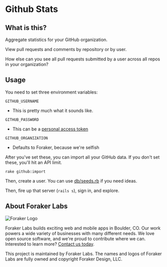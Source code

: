 # Github Stats

## What is this?

Aggregate statistics for your GitHub organization.

View pull requests and comments by repository or by user.

How else can you see all pull requests submitted by a user across all repos in your organization?

## Usage

You need to set three environment variables:

`GITHUB_USERNAME`
- This is pretty much what it sounds like.

`GITHUB_PASSWORD`
- This can be a [personal access token](https://github.com/settings/tokens)

`GITHUB_ORGANIZATION`
- Defaults to Foraker, because we're selfish

After you've set these, you can import all your GitHub data. If you don't set these, you'll hit an API limit.

`rake github:import`

Then, create a user. You can use [db/seeds.rb](db/seeds.rb) if you need ideas.

Then, fire up that server (`rails s`), sign in, and explore.

## About Foraker Labs

![Foraker Logo](http://assets.foraker.com/attribution_logo.png)

Foraker Labs builds exciting web and mobile apps in Boulder, CO. Our work powers a wide variety of businesses with many different needs. We love open source software, and we're proud to contribute where we can. Interested to learn more? [Contact us today](https://www.foraker.com/contact-us).

This project is maintained by Foraker Labs. The names and logos of Foraker Labs are fully owned and copyright Foraker Design, LLC.
